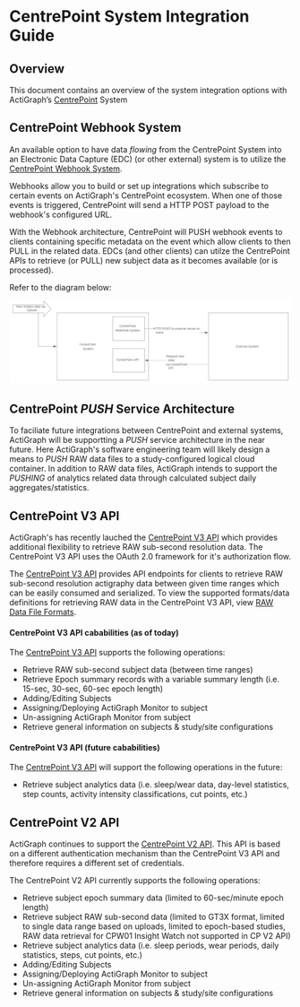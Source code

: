 # CentrePoint System Integration Guide

## Overview
This document contains an overview of the system integration options with ActiGraph’s [CentrePoint](https://actigraphcorp.com/centrepoint/) System

## CentrePoint Webhook System
An available option to have data *flowing* from the CentrePoint System into an Electronic Data Capture (EDC) (or other external) system is to utilize the [CentrePoint Webhook System](https://github.com/actigraph/CentrePointWebhookDocumentation). 

Webhooks allow you to build or set up integrations which subscribe to certain events on ActiGraph's CentrePoint ecosystem. When one of those events is triggered, CentrePoint will send a HTTP POST payload to the webhook's configured URL. 

With the Webhook architecture, CentrePoint will PUSH webhook events to clients containing specific metadata on the event which allow clients to then PULL in the related data. EDCs (and other clients) can utilze the CentrePoint APIs to retrieve (or PULL) new subject data as it becomes available (or is processed). 

Refer to the diagram below:

![Kiku](webhook_diagram.png)

## CentrePoint *PUSH* Service Architecture 
To faciliate future integrations between CentrePoint and external systems, ActiGraph will be supportting a *PUSH* service architecture in the near future. Here ActiGraph's software engineering team will likely design a means to *PUSH* RAW data files to a study-configured logical cloud container. In addition to RAW data files, ActiGraph intends to support the *PUSHING* of analytics related data through calculated subject daily aggregates/statistics.


## CentrePoint V3 API

ActiGraph's has recently lauched the [CentrePoint V3 API](https://github.com/actigraph/CentrePoint3APIDocumentation) which provides additional flexibility to retrieve RAW sub-second resolution data. The CentrePoint V3 API uses the OAuth 2.0 framework for it's authorization flow.

The [CentrePoint V3 API](https://github.com/actigraph/CentrePoint3APIDocumentation) provides API endpoints for clients to retrieve RAW sub-second resolution actigraphy data between given time ranges which can be easily consumed and serialized. To view the supported formats/data definitions for retrieving RAW data in the CentrePoint V3 API, view [RAW Data File Formats]( https://github.com/actigraph/CentrePoint3APIDocumentation/blob/master/sections/raw_data_file_formats.md).

#### CentrePoint V3 API cababilities (as of today)

The [CentrePoint V3 API](https://github.com/actigraph/CentrePoint3APIDocumentation) supports the following operations:

+ Retrieve RAW sub-second subject data (between time ranges)
+ Retrieve Epoch summary records with a variable summary length (i.e. 15-sec, 30-sec, 60-sec epoch length)
+ Adding/Editing Subjects
+ Assigning/Deploying ActiGraph Monitor to subject
+ Un-assigning ActiGraph Monitor from subject
+ Retrieve general information on subjects & study/site configurations

#### CentrePoint V3 API (future cababilities)

The [CentrePoint V3 API](https://github.com/actigraph/CentrePoint3APIDocumentation) will support the following operations in the future:

+ Retrieve subject analytics data (i.e. sleep/wear data, day-level statistics, step counts, activity intensity classifications, cut points, etc.)

## CentrePoint V2 API

ActiGraph continues to support the [CentrePoint V2 API](https://github.com/actigraph/StudyAdminAPIDocumentation). This API is based on a different authentication mechanism than the CentrePoint V3 API and therefore requires a different set of credentials.

The CentrePoint V2 API currently supports the following operations:

+ Retrieve subject epoch summary data  (limited to 60-sec/minute epoch length)
+ Retrieve subject RAW sub-second data (limited to GT3X format, limited to single data range based on uploads, limited to epoch-based studies, RAW data retrieval for CPW01 Insight Watch not supported in CP V2 API)
+ Retrieve subject analytics data (i.e. sleep periods, wear periods, daily statistics, steps, cut points, etc.)
+ Adding/Editing Subjects
+ Assigning/Deploying ActiGraph Monitor to subject
+ Un-assigning ActiGraph Monitor from subject
+ Retrieve general information on subjects & study/site configurations




